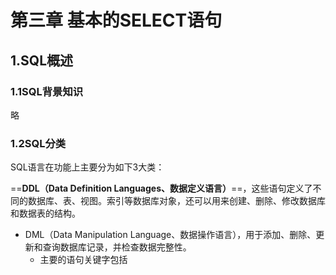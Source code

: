 # 第三章 基本的SELECT语句

## 1.SQL概述

### 1.1SQL背景知识

略

### 1.2SQL分类

SQL语言在功能上主要分为如下3大类：

==**DDL（Data Definition Languages、数据定义语言）**==，这些语句定义了不同的数据库、表、视图。索引等数据库对象，还可以用来创建、删除、修改数据库和数据表的结构。
- DML（Data Manipulation Language、数据操作语言），用于添加、删除、更新和查询数据库记录，并检查数据完整性。
  - 主要的语句关键字包括